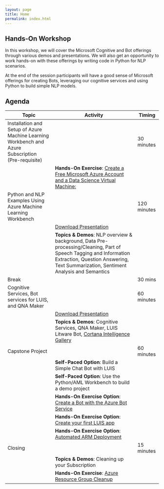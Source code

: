 ```yaml
---
layout: page
title: Home
permalink: index.html
---
```


## Hands-On Workshop

In this workshop, we will cover the Microsoft Cognitive and Bot offerings through various demos and presentations. We will also get an opportunity to work hands-on with these offerings by writing code in Python for NLP scenarios.

At the end of the session participants will have a good sense of Microsoft offerings for creating Bots, leveraging our cognitive services and using Python to build simple NLP models.

## Agenda

| Topic | Activity | Timing |
| --- | --- | --- |
| Installation and Setup of Azure Machine Learning Workbench and Azure Subscription (Pre-requisite) | | 30 minutes |
| | **Hands-On Exercise**: [Create a Free Microsoft Azure Account and a Data Science Virtual Machine: ](setup.html) | |
| Python and NLP Examples Using Azure Machine Learning Workbench | | 120 minutes |
| | [Download Presentation]() | |
| | **Topics & Demos**: NLP overview & background, Data Pre-processing/Cleaning, Part of Speech Tagging and Information Extraction, Question Answering, Text Summarization, Sentiment Analysis and Semantics | |
| Break | | 30 mins |
| Cognitive Services, Bot services for LUIS, and QNA Maker | | 60 minutes |
| | [Download Presentation](assets/presentation-cognitive_and_bot.pdf) | |
| | **Topics & Demos**: Cognitive Services, QNA Maker, LUIS Litware Bot, [Cortana Intelligence Gallery](https://gallery.cortanaintelligence.com/) | |
| Capstone Project | | 60 minutes |
| | **Self-Paced Option**: Build a Simple Chat Bot with LUIS | |
| | **Self-Paced Option**: Use the Python/AML Workbench to build a demo project | |
| | **Hands-On Exercise Option**: [Create a Bot with the Azure Bot Service](bot.html) | |
| | **Hands-On Exercise Option**: [Create your first LUIS app](luis.html) | |
| | **Hands-On Exercise Option**: [Automated ARM Deployment](arm.html) | |
| Closing | | 15 minutes |
| | **Topics & Demos**: Cleaning up your Subscription | |
| | **Hands-On Exercise**: [Azure Resource Group Cleanup](cleanup.html) | |
